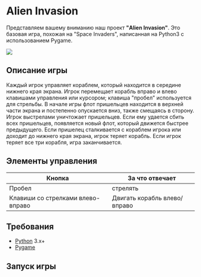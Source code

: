 # Alien Invasion
Представляем вашему вниманию наш проект __"Alien Invasion"__. Это базовая игра, похожая на "Space Invaders", написанная на Python3 с использованием Pygame.

![](https://github.com/Darya1488/ProjectOnPython/blob/main/alien_invasion.jpg)
## Описание игры
Каждый игрок управляет кораблем, который находится в середине нижнего края экрана. Игрок перемещает корабль вправо и влево клавишами управления или курсором; клавиша "пробел" используется для стрельбы. В начале игры флот пришельцев находится в верхней части экрана и постепенно опускается вниз, также смещаясь в сторону. Игрок выстрелами уничтожает пришельцев. Если ему удается сбить всех пришельцев, появляется новый флот, который движется быстрее предыдущего. Если пришелец сталкивается с кораблем игрока или доходит до нижнего края экрана, игрок теряет корабль. Если игрок теряет все три корабля, игра заканчивается.

## Элементы управления
| __Кнопка__ | __За что отвечает__ |
|------|------|
| Пробел | стрелять |
| Клавиши со стрелками влево-вправо | Двигать корабль влево/вправо |

## Требования
+ [Python](https://www.python.org/) 3.x+
+ [Pygame](https://www.pygame.org/)

## Запуск игры
